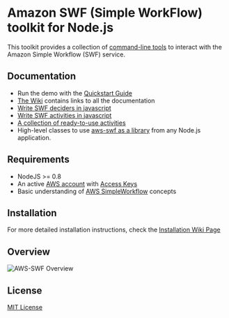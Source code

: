 # Amazon SWF (Simple WorkFlow) toolkit for Node.js

This toolkit provides a collection of [command-line tools](https://github.com/neyric/aws-swf/wiki/Command-Line-Tools) to interact with the Amazon Simple Workflow (SWF) service.

## Documentation

* Run the demo with the [Quickstart Guide](https://github.com/neyric/aws-swf/wiki/Quickstart-Guide)
* [The Wiki](https://github.com/neyric/aws-swf/wiki) contains links to all the documentation
* [Write SWF deciders in javascript](https://github.com/neyric/aws-swf/wiki/Writing-deciders)
* [Write SWF activities in javascript](https://github.com/neyric/aws-swf/wiki/Create-new-activities)
* [A collection of ready-to-use activities](https://github.com/neyric/aws-swf/tree/master/activities)
* High-level classes to use [aws-swf as a library](https://github.com/neyric/aws-swf/wiki/Library-Usage) from any Node.js application.

## Requirements

 * NodeJS >= 0.8
 * An active [AWS account](http://aws.amazon.com/) with [Access Keys](http://docs.amazonwebservices.com/AWSSecurityCredentials/1.0/AboutAWSCredentials.html#AccessKeys)
 * Basic understanding of [AWS SimpleWorkflow](http://aws.amazon.com/en/documentation/swf/) concepts

## Installation

For more detailed installation instructions, check the [Installation Wiki Page](https://github.com/neyric/aws-swf/wiki/Installation)

## Overview

![AWS-SWF Overview](/neyric/aws-swf/raw/master/diagram.png "AWS-SWF Overview")


## License

[MIT License](https://raw.github.com/neyric/aws-swf/master/LICENSE.txt)
